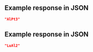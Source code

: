 ## Example response in JSON

```json
"AlPt3"
```

## Example response in JSON

```json
"LuAl2"
```

